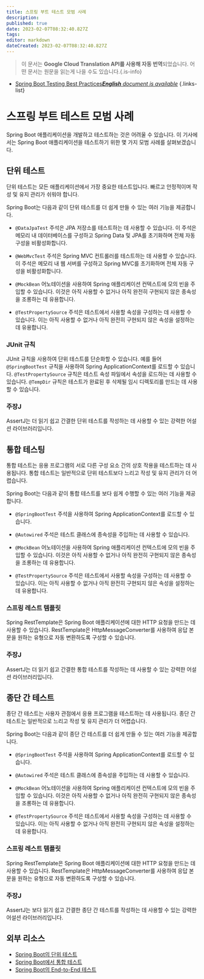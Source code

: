 ```yaml
---
title: 스프링 부트 테스트 모범 사례
description: 
published: true
date: 2023-02-07T08:32:40.827Z
tags: 
editor: markdown
dateCreated: 2023-02-07T08:32:40.827Z
---
```


> 이 문서는 **Google Cloud Translation API를 사용해 자동 번역**되었습니다.
어떤 문서는 원문을 읽는게 나을 수도 있습니다.{.is-info}



- [Spring Boot Testing Best Practices***English** document is available*](/en/Knowledge-base/Spring-Boot/spring-boot-testing-best-practices)
{.links-list}


# 스프링 부트 테스트 모범 사례

Spring Boot 애플리케이션을 개발하고 테스트하는 것은 어려울 수 있습니다. 이 기사에서는 Spring Boot 애플리케이션을 테스트하기 위한 몇 가지 모범 사례를 살펴보겠습니다.

## 단위 테스트

단위 테스트는 모든 애플리케이션에서 가장 중요한 테스트입니다. 빠르고 안정적이며 작성 및 유지 관리가 쉬워야 합니다.

 Spring Boot는 다음과 같이 단위 테스트를 더 쉽게 만들 수 있는 여러 기능을 제공합니다.

* `@DataJpaTest` 주석은 JPA 저장소를 테스트하는 데 사용할 수 있습니다. 이 주석은 메모리 내 데이터베이스를 구성하고 Spring Data 및 JPA를 초기화하며 전체 자동 구성을 비활성화합니다.

* `@WebMvcTest` 주석은 Spring MVC 컨트롤러를 테스트하는 데 사용할 수 있습니다. 이 주석은 메모리 내 웹 서버를 구성하고 Spring MVC를 초기화하며 전체 자동 구성을 비활성화합니다.

* `@MockBean` 어노테이션을 사용하여 Spring 애플리케이션 컨텍스트에 모의 빈을 주입할 수 있습니다. 이것은 아직 사용할 수 없거나 아직 완전히 구현되지 않은 종속성을 조롱하는 데 유용합니다.

* `@TestPropertySource` 주석은 테스트에서 사용할 속성을 구성하는 데 사용할 수 있습니다. 이는 아직 사용할 수 없거나 아직 완전히 구현되지 않은 속성을 설정하는 데 유용합니다.

### JUnit 규칙

JUnit 규칙을 사용하여 단위 테스트를 단순화할 수 있습니다. 예를 들어 `@SpringBootTest` 규칙을 사용하여 Spring ApplicationContext를 로드할 수 있습니다. `@TestPropertySource` 규칙은 테스트 속성 파일에서 속성을 로드하는 데 사용할 수 있습니다. `@TempDir` 규칙은 테스트가 완료된 후 삭제될 임시 디렉토리를 만드는 데 사용할 수 있습니다.

### 주장J

AssertJ는 더 읽기 쉽고 간결한 단위 테스트를 작성하는 데 사용할 수 있는 강력한 어설션 라이브러리입니다.

## 통합 테스팅

통합 테스트는 응용 프로그램의 서로 다른 구성 요소 간의 상호 작용을 테스트하는 데 사용됩니다. 통합 테스트는 일반적으로 단위 테스트보다 느리고 작성 및 유지 관리가 더 어렵습니다.

Spring Boot는 다음과 같이 통합 테스트를 보다 쉽게 수행할 수 있는 여러 기능을 제공합니다.

* `@SpringBootTest` 주석을 사용하여 Spring ApplicationContext를 로드할 수 있습니다.

* `@Autowired` 주석은 테스트 클래스에 종속성을 주입하는 데 사용할 수 있습니다.

* `@MockBean` 어노테이션을 사용하여 Spring 애플리케이션 컨텍스트에 모의 빈을 주입할 수 있습니다. 이것은 아직 사용할 수 없거나 아직 완전히 구현되지 않은 종속성을 조롱하는 데 유용합니다.

* `@TestPropertySource` 주석은 테스트에서 사용할 속성을 구성하는 데 사용할 수 있습니다. 이는 아직 사용할 수 없거나 아직 완전히 구현되지 않은 속성을 설정하는 데 유용합니다.

### 스프링 레스트 템플릿

Spring RestTemplate은 Spring Boot 애플리케이션에 대한 HTTP 요청을 만드는 데 사용할 수 있습니다. RestTemplate은 HttpMessageConverter를 사용하여 응답 본문을 원하는 유형으로 자동 변환하도록 구성할 수 있습니다.

### 주장J

AssertJ는 더 읽기 쉽고 간결한 통합 테스트를 작성하는 데 사용할 수 있는 강력한 어설션 라이브러리입니다.

## 종단 간 테스트

종단 간 테스트는 사용자 관점에서 응용 프로그램을 테스트하는 데 사용됩니다. 종단 간 테스트는 일반적으로 느리고 작성 및 유지 관리가 더 어렵습니다.

Spring Boot는 다음과 같이 종단 간 테스트를 더 쉽게 만들 수 있는 여러 기능을 제공합니다.

* `@SpringBootTest` 주석을 사용하여 Spring ApplicationContext를 로드할 수 있습니다.

* `@Autowired` 주석은 테스트 클래스에 종속성을 주입하는 데 사용할 수 있습니다.

* `@MockBean` 어노테이션을 사용하여 Spring 애플리케이션 컨텍스트에 모의 빈을 주입할 수 있습니다. 이것은 아직 사용할 수 없거나 아직 완전히 구현되지 않은 종속성을 조롱하는 데 유용합니다.

* `@TestPropertySource` 주석은 테스트에서 사용할 속성을 구성하는 데 사용할 수 있습니다. 이는 아직 사용할 수 없거나 아직 완전히 구현되지 않은 속성을 설정하는 데 유용합니다.

### 스프링 레스트 템플릿

Spring RestTemplate은 Spring Boot 애플리케이션에 대한 HTTP 요청을 만드는 데 사용할 수 있습니다. RestTemplate은 HttpMessageConverter를 사용하여 응답 본문을 원하는 유형으로 자동 변환하도록 구성할 수 있습니다.

### 주장J

AssertJ는 보다 읽기 쉽고 간결한 종단 간 테스트를 작성하는 데 사용할 수 있는 강력한 어설션 라이브러리입니다.

## 외부 리소스

* [Spring Boot의 단위 테스트](https://spring.io/blog/2009/12/08/testing-in-spring-boot-apps/)
* [Spring Boot에서 통합 테스트](https://spring.io/blog/2014/05/07/spring-boot-java-config-integration-testing/)
* [Spring Boot의 End-to-End 테스트](https://spring.io/blog/2016/04/15/testing-improvements-in-spring-boot-1-4/)